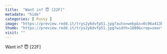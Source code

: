 ```yaml
---
title:  "Want in? 😇 [22F]"
metadate: "hide"
categories: [ Pussy ]
image: "https://preview.redd.it/trys2y6dvfp51.jpg?auto=webp&s=0c06a413bd69bb58caab14ec8faffd74ca04fcf7"
thumb: "https://preview.redd.it/trys2y6dvfp51.jpg?width=1080&crop=smart&auto=webp&s=6490cf6c61fd0da33b1915862636f873ea42e5f7"
visit: ""
---
```

Want in? 😇 [22F]
